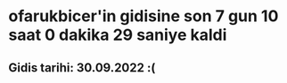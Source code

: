 # ofarukbicer'in gidisine son 7 gun 10 saat 0 dakika 29 saniye kaldi

## Gidis tarihi: 30.09.2022 :(